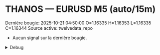 # THANOS — EURUSD M5 (auto/15m)
Dernière bougie: 2025-10-21 04:50:00  O=1.16335  H=1.16353  L=1.16335  C=1.16344
Source active: twelvedata_repo

- Aucun signal sur la dernière bougie.

<details><summary>Debug</summary>

- TD_API_KEY manquant.

</details>